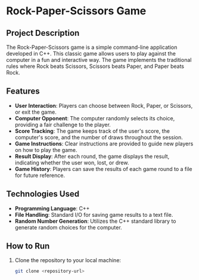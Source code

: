 # Rock-Paper-Scissors Game

## Project Description

The Rock-Paper-Scissors game is a simple command-line application developed in C++. This classic game allows users to play against the computer in a fun and interactive way. The game implements the traditional rules where Rock beats Scissors, Scissors beats Paper, and Paper beats Rock.

## Features

- **User  Interaction**: Players can choose between Rock, Paper, or Scissors, or exit the game.
- **Computer Opponent**: The computer randomly selects its choice, providing a fair challenge to the player.
- **Score Tracking**: The game keeps track of the user's score, the computer's score, and the number of draws throughout the session.
- **Game Instructions**: Clear instructions are provided to guide new players on how to play the game.
- **Result Display**: After each round, the game displays the result, indicating whether the user won, lost, or drew.
- **Game History**: Players can save the results of each game round to a file for future reference.

## Technologies Used

- **Programming Language**: C++
- **File Handling**: Standard I/O for saving game results to a text file.
- **Random Number Generation**: Utilizes the C++ standard library to generate random choices for the computer.

## How to Run

1. Clone the repository to your local machine:
   ```bash
   git clone <repository-url>

